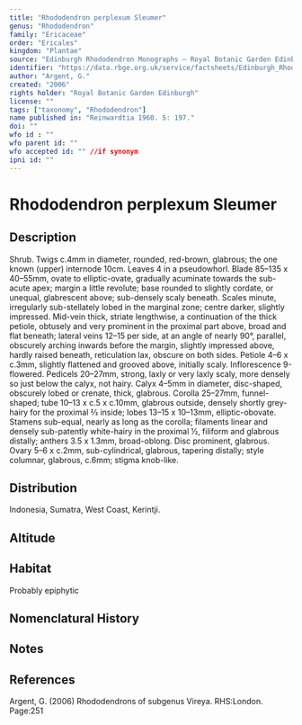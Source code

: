 ```yaml
---
title: "Rhododendron perplexum Sleumer"
genus: "Rhododendron"
family: "Ericaceae"
order: "Ericales"
kingdom: "Plantae"
source: "Edinburgh Rhododendron Monographs – Royal Botanic Garden Edinburgh"
identifier: "https://data.rbge.org.uk/service/factsheets/Edinburgh_Rhododendron_Monographs.xhtml"
author: "Argent, G."
created: "2006"
rights holder: "Royal Botanic Garden Edinburgh"
license: ""
tags: ["taxonomy", "Rhododendron"]
name published in: "Reinwardtia 1960. 5: 197."
doi: ""
wfo id : ""
wfo parent id: ""
wfo accepted id: "" //if synonym                      
ipni id: ""
---
```


                       

# Rhododendron perplexum Sleumer

## Description
Shrub. Twigs c.4mm in diameter, rounded, red-brown, glabrous; the one known (upper) internode 10cm. Leaves 4 in a pseudowhorl. Blade 85–135 x 40–55mm, ovate to elliptic-ovate, gradually acuminate towards the sub-acute apex; margin a little revolute; base rounded to slightly cordate, or unequal, glabrescent above; sub-densely scaly beneath. Scales minute, irregularly sub-stellately lobed in the marginal zone; centre darker, slightly impressed. Mid-vein thick, striate lengthwise, a continuation of the thick petiole, obtusely and very prominent in the proximal part above, broad and flat beneath; lateral veins 12–15 per side, at an angle of nearly 90°, parallel, obscurely arching inwards before the margin, slightly impressed above, hardly raised beneath, reticulation lax, obscure on both sides. Petiole 4–6 x c.3mm, slightly flattened and grooved above, initially scaly. Inflorescence 9-flowered. Pedicels 20–27mm, strong, laxly or very laxly scaly, more densely so just below the calyx, not hairy. Calyx 4–5mm in diameter, disc-shaped, obscurely lobed or crenate, thick, glabrous. Corolla 25–27mm, funnel-shaped; tube 10–13 x c.5 x c.10mm, glabrous outside, densely shortly grey-hairy for the proximal 2⁄3 inside; lobes 13–15 x 10–13mm, elliptic-obovate. Stamens sub-equal, nearly as long as the corolla; filaments linear and densely sub-patently white-hairy in the proximal ½, filiform and glabrous distally; anthers 3.5 x 1.3mm, broad-oblong. Disc prominent, glabrous. Ovary 5–6 x c.2mm, sub-cylindrical, glabrous, tapering distally; style columnar, glabrous, c.6mm; stigma knob-like.

## Distribution
Indonesia, Sumatra, West Coast, Kerintji.

## Altitude


## Habitat
Probably epiphytic

## Nomenclatural History

                       
## Notes


## References

Argent, G. (2006) Rhododendrons of subgenus Vireya. RHS:London. Page:251
